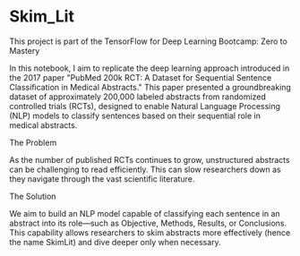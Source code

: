 # Skim_Lit

This project is part of the TensorFlow for Deep Learning Bootcamp: Zero to Mastery

In this notebook, I aim to replicate the deep learning approach introduced in the 2017 paper "PubMed 200k RCT: A Dataset for Sequential Sentence Classification in Medical Abstracts." This paper presented a groundbreaking dataset of approximately 200,000 labeled abstracts from randomized controlled trials (RCTs), designed to enable Natural Language Processing (NLP) models to classify sentences based on their sequential role in medical abstracts.

The Problem

As the number of published RCTs continues to grow, unstructured abstracts can be challenging to read efficiently. This can slow researchers down as they navigate through the vast scientific literature.

The Solution

We aim to build an NLP model capable of classifying each sentence in an abstract into its role—such as Objective, Methods, Results, or Conclusions. This capability allows researchers to skim abstracts more effectively (hence the name SkimLit) and dive deeper only when necessary.
